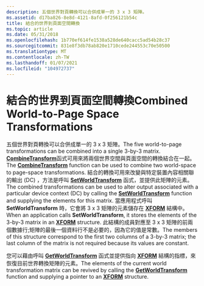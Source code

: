```yaml
---
description: 五個世界對頁轉換可以合併成單一的 3 x 3 矩陣。
ms.assetid: d17ba826-8e8d-4121-8afd-0f256121b54c
title: 結合的世界到頁面空間轉換
ms.topic: article
ms.date: 05/31/2018
ms.openlocfilehash: 1b770ef614fe1538a528de640cacc5ad54b28c37
ms.sourcegitcommit: 831e8f3db78ab820e1710cede244553c70e50500
ms.translationtype: MT
ms.contentlocale: zh-TW
ms.lasthandoff: 01/07/2021
ms.locfileid: "104972737"
---
```

# <a name="combined-world-to-page-space-transformations"></a><span data-ttu-id="a2603-103">結合的世界到頁面空間轉換</span><span class="sxs-lookup"><span data-stu-id="a2603-103">Combined World-to-Page Space Transformations</span></span>

<span data-ttu-id="a2603-104">五個世界對頁轉換可以合併成單一的 3 x 3 矩陣。</span><span class="sxs-lookup"><span data-stu-id="a2603-104">The five world-to-page transformations can be combined into a single 3-by-3 matrix.</span></span> <span data-ttu-id="a2603-105">[**CombineTransform**](/windows/desktop/api/Wingdi/nf-wingdi-combinetransform)函式可用來將兩個世界空間與頁面空間的轉換結合在一起。</span><span class="sxs-lookup"><span data-stu-id="a2603-105">The [**CombineTransform**](/windows/desktop/api/Wingdi/nf-wingdi-combinetransform) function can be used to combine two world-space to page-space transformations.</span></span> <span data-ttu-id="a2603-106">結合的轉換可用來改變與特定裝置內容相關聯的輸出 (DC) ，方法是呼叫 [**SetWorldTransform**](/windows/desktop/api/Wingdi/nf-wingdi-setworldtransform) 函式，並提供此矩陣的元素。</span><span class="sxs-lookup"><span data-stu-id="a2603-106">The combined transformations can be used to alter output associated with a particular device context (DC) by calling the [**SetWorldTransform**](/windows/desktop/api/Wingdi/nf-wingdi-setworldtransform) function and supplying the elements for this matrix.</span></span> <span data-ttu-id="a2603-107">當應用程式呼叫 **SetWorldTransform** 時，它會將 3 x 3 矩陣的元素儲存在 [**XFORM**](/windows/win32/api/wingdi/ns-wingdi-xform) 結構中。</span><span class="sxs-lookup"><span data-stu-id="a2603-107">When an application calls **SetWorldTransform**, it stores the elements of the 3-by-3 matrix in an [**XFORM**](/windows/win32/api/wingdi/ns-wingdi-xform) structure.</span></span> <span data-ttu-id="a2603-108">此結構的成員對應至 3 x 3 矩陣的前兩個數據行;矩陣的最後一個資料行不是必要的，因為它的值是常數。</span><span class="sxs-lookup"><span data-stu-id="a2603-108">The members of this structure correspond to the first two columns of a 3-by-3 matrix; the last column of the matrix is not required because its values are constant.</span></span>

<span data-ttu-id="a2603-109">您可以藉由呼叫 [**GetWorldTransform**](/windows/desktop/api/Wingdi/nf-wingdi-getworldtransform) 函式並提供指向 [**XFORM**](/windows/win32/api/wingdi/ns-wingdi-xform) 結構的指標，來恢復目前世界轉換矩陣的元素。</span><span class="sxs-lookup"><span data-stu-id="a2603-109">The elements of the current world transformation matrix can be revived by calling the [**GetWorldTransform**](/windows/desktop/api/Wingdi/nf-wingdi-getworldtransform) function and supplying a pointer to an [**XFORM**](/windows/win32/api/wingdi/ns-wingdi-xform) structure.</span></span>

 

 



